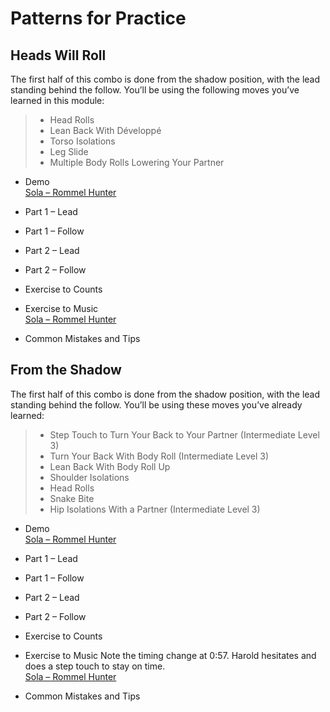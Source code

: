 # Patterns for Practice

## Heads Will Roll

The first half of this combo is done from the shadow position, with the lead standing behind the follow. You’ll be using the following moves you’ve learned in this module:

> * Head Rolls
> * Lean Back With Développé
> * Torso Isolations
> * Leg Slide
> * Multiple Body Rolls Lowering Your Partner

* Demo
<br> [Sola – Rommel Hunter](https://www.youtube.com/watch?v=ehxFqwe88oE)

* Part 1 – Lead
* Part 1 – Follow
* Part 2 – Lead
* Part 2 – Follow
* Exercise to Counts
* Exercise to Music
<br> [Sola – Rommel Hunter](https://www.youtube.com/watch?v=ehxFqwe88oE)

* Common Mistakes and Tips

## From the Shadow

The first half of this combo is done from the shadow position, with the lead standing behind the follow. You’ll be using these moves you’ve already learned:

> * Step Touch to Turn Your Back to Your Partner (Intermediate Level 3)
> * Turn Your Back With Body Roll (Intermediate Level 3)
> * Lean Back With Body Roll Up
> * Shoulder Isolations
> * Head Rolls
> * Snake Bite
> * Hip Isolations With a Partner (Intermediate Level 3)

* Demo
<br> [Sola – Rommel Hunter](https://www.youtube.com/watch?v=ehxFqwe88oE)

* Part 1 – Lead
* Part 1 – Follow
* Part 2 – Lead
* Part 2 – Follow
* Exercise to Counts
* Exercise to Music
  Note the timing change at 0:57. Harold hesitates and does a step touch to stay on time.
<br> [Sola – Rommel Hunter](https://www.youtube.com/watch?v=ehxFqwe88oE)

* Common Mistakes and Tips

